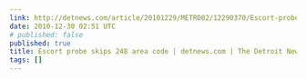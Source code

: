 ```yaml
---
link: http://detnews.com/article/20101229/METRO02/12290370/Escort-probe-skips-248-area-code
date: 2010-12-30 02:51 UTC
# published: false
published: true
title: Escort probe skips 248 area code | detnews.com | The Detroit News
tags: []
---
```



